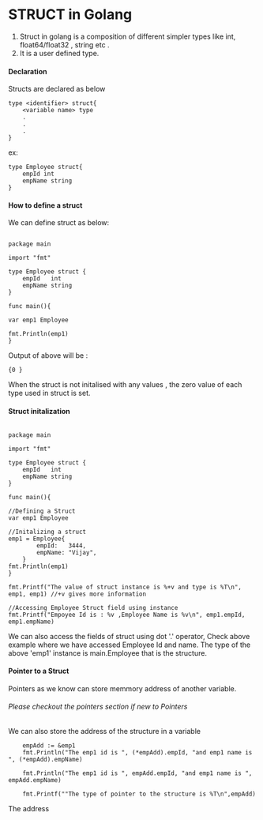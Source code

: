 # STRUCT in Golang

1. Struct in golang is a composition of different simpler types like int, float64/float32 , string etc .
2. It is a user defined type.

#### Declaration

Structs are declared as below

```
type <identifier> struct{
    <variable name> type
    .
    .
    .
}
```

ex:

```
type Employee struct{
    empId int
    empName string
}
```

#### How to define a struct

We can define struct as below:

```

package main

import "fmt"

type Employee struct {
	empId   int
	empName string
}

func main(){

var emp1 Employee

fmt.Println(emp1)
}
```

Output of above will be :

```
{0 }
```

When the struct is not initalised with any values , the zero value of each type used in struct is set.

#### Struct initalization

```

package main

import "fmt"

type Employee struct {
	empId   int
	empName string
}

func main(){

//Defining a Struct
var emp1 Employee

//Initalizing a struct
emp1 = Employee{
		empId:   3444,
		empName: "Vijay",
	}
fmt.Println(emp1)
}

fmt.Printf("The value of struct instance is %+v and type is %T\n", emp1, emp1) //+v gives more information

//Accessing Employee Struct field using instance
fmt.Printf("Empoyee Id is : %v ,Employee Name is %v\n", emp1.empId, emp1.empName)

```

We can also access the fields of struct using dot '.' operator, Check above example where we have accessed Employee Id and name. The type of the above 'emp1' instance is main.Employee that is the structure.

#### Pointer to a Struct

Pointers as we know can store memmory address of another variable.

###### Please checkout the pointers section if new to Pointers

We can also store the address of the structure in a variable

```
    empAdd := &emp1
	fmt.Println("The emp1 id is ", (*empAdd).empId, "and emp1 name is ", (*empAdd).empName)

	fmt.Println("The emp1 id is ", empAdd.empId, "and emp1 name is ", empAdd.empName)

    fmt.Printf(""The type of pointer to the structure is %T\n",empAdd)
```

The address
